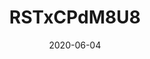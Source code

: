 ---
title: RSTxCPdM8U8
date: 2020-06-04
published: true
cover_image: ./images/initial-commit.jpg
canonical_url: false
description: ""
video_url: "RSTxCPdM8U8"
---